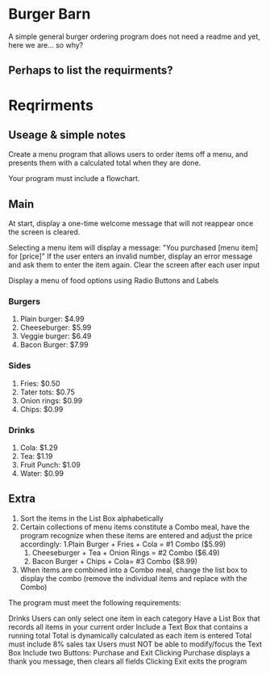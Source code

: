# Burger Barn
A simple general burger ordering program
does not need a readme
and yet, here we are... so why?

## Perhaps to list the requirments?

# Reqrirments
## Useage & simple notes
Create a menu program that allows users to order items off a menu, and presents them with a calculated total when they are done.

Your program must include a flowchart.

## Main
At start, display a one-time welcome message that will not reappear once the screen is cleared.


Selecting a menu item will display a message:
"You purchased [menu item] for [price]"
If the user enters an invalid number, display an error message and ask them to enter the item again.
Clear the screen after each user input
 
 
 Display a menu of food options using Radio Buttons and Labels
### Burgers
1. Plain burger: $4.99
1. Cheeseburger: $5.99
1. Veggie burger: $6.49
1. Bacon Burger: $7.99
### Sides
1. Fries: $0.50
1. Tater tots: $0.75
1. Onion rings: $0.99
1. Chips: $0.99
### Drinks
1. Cola: $1.29
1. Tea: $1.19
1. Fruit Punch: $1.09
1. Water: $0.99
## Extra
1. Sort the items in the List Box alphabetically
1. Certain collections of menu items constitute a Combo meal, have the program recognize when these items are entered and adjust the price accordingly:
	1.Plain Burger + Fries + Cola = #1 Combo ($5.99)
	1. Cheeseburger + Tea + Onion Rings = #2 Combo ($6.49)
	1. Bacon Burger + Chips + Cola= #3 Combo ($8.99)
1. When items are combined into a Combo meal, change the list box to display the combo (remove the individual items and replace with the Combo)


The program must meet the following requirements:

Drinks
Users can only select one item in each category
Have a List Box that records all items in your current order
Include a Text Box that contains a running total
Total is dynamically calculated as each item is entered
Total must include 8% sales tax
Users must NOT be able to modify/focus the Text Box
Include two Buttons: Purchase and Exit
Clicking Purchase displays a thank you message, then clears all fields
Clicking Exit exits the program


